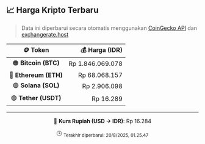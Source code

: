 

<!-- HARGA_KRIPTO -->
## 📈 Harga Kripto Terbaru

> Data ini diperbarui secara otomatis menggunakan [CoinGecko API](https://www.coingecko.com/) dan [exchangerate.host](https://exchangerate.host/)

<div align="center">

| 🪙 Token | 💰 Harga (IDR) |
|:------:|---------------:|
| 🟠 **Bitcoin (BTC)**   | Rp 1.846.069.078 |
| 🔵 **Ethereum (ETH)**  | Rp 68.068.157 |
| 🟣 **Solana (SOL)**    | Rp 2.906.098 |
| 🟢 **Tether (USDT)**   | Rp 16.289 |

---

💱 **Kurs Rupiah (USD → IDR)**: Rp 16.284

🕒 <sub>Terakhir diperbarui: 20/8/2025, 01.25.47</sub>

</div>
<!-- /HARGA_KRIPTO -->